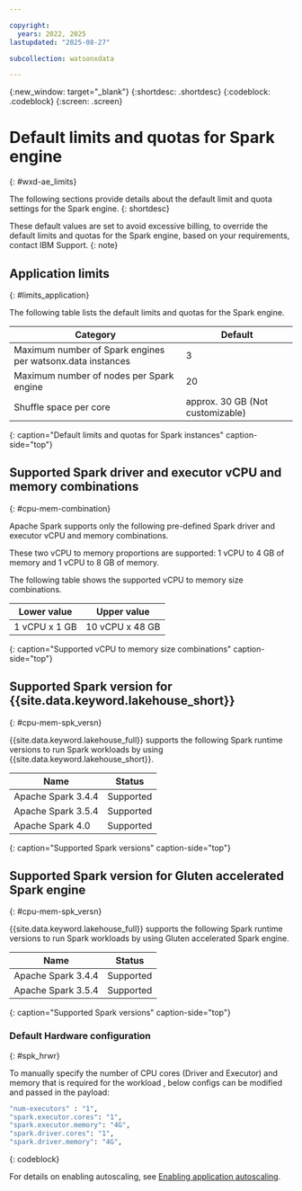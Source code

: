 ```yaml
---

copyright:
  years: 2022, 2025
lastupdated: "2025-08-27"

subcollection: watsonxdata

---
```


{:new_window: target="_blank"}
{:shortdesc: .shortdesc}
{:codeblock: .codeblock}
{:screen: .screen}


# Default limits and quotas for Spark engine
{: #wxd-ae_limits}

The following sections provide details about the default limit and quota settings for the Spark engine.
{: shortdesc}

These default values are set to avoid excessive billing, to override the default limits and quotas for the Spark engine, based on your requirements, contact IBM Support.
{: note}

## Application limits
{: #limits_application}

The following table lists the default limits and quotas for the Spark engine.


| Category                                |        Default         |
| --------------------------------------- | ---------------------- |
| Maximum number of Spark engines per watsonx.data instances |                      3 |
| Maximum number of nodes per Spark engine              |                    20 |
| Shuffle space per core                  | approx. 30 GB (Not customizable) |
{: caption="Default limits and quotas for Spark instances" caption-side="top"}


## Supported Spark driver and executor vCPU and memory combinations
{: #cpu-mem-combination}

Apache Spark supports only the following pre-defined Spark driver and executor vCPU and memory combinations.

These two vCPU to memory proportions are supported: 1 vCPU to 4 GB of memory and 1 vCPU to 8 GB of memory.

The following table shows the supported vCPU to memory size combinations.

| Lower value | Upper value |
| ------------|-------------|
| 1 vCPU x 1 GB | 10 vCPU x 48 GB |
{: caption="Supported vCPU to memory size combinations" caption-side="top"}


## Supported Spark version for {{site.data.keyword.lakehouse_short}}
{: #cpu-mem-spk_versn}


{{site.data.keyword.lakehouse_full}} supports the following Spark runtime versions to run Spark workloads by using {{site.data.keyword.lakehouse_short}}.

| Name | Status |
| ------------|-------------|
| Apache Spark 3.4.4 | Supported |
| Apache Spark 3.5.4 | Supported |
| Apache Spark 4.0 | Supported |
{: caption="Supported Spark versions" caption-side="top"}


## Supported Spark version for Gluten accelerated Spark engine
{: #cpu-mem-spk_versn}


{{site.data.keyword.lakehouse_full}} supports the following Spark runtime versions to run Spark workloads by using Gluten accelerated Spark engine.

| Name | Status |
| ------------|-------------|
| Apache Spark 3.4.4 | Supported |
| Apache Spark 3.5.4 | Supported |
{: caption="Supported Spark versions" caption-side="top"}

### Default Hardware configuration
{: #spk_hrwr}


To manually specify the number of CPU cores (Driver and Executor) and memory that is required for the workload , below configs can be modified and passed in the payload:

```bash
"num-executors" : "1",
"spark.executor.cores": "1",
"spark.executor.memory": "4G",
"spark.driver.cores": "1",
"spark.driver.memory": "4G",
```
{: codeblock}

For details on enabling autoscaling, see [Enabling application autoscaling](/docs/watsonxdata?topic=watsonxdata-appl-auto-scaling).
